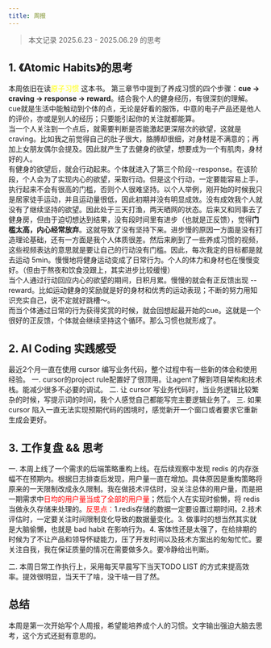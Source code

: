 ```yaml
---
title: 周报
---
```

> 本文记录 2025.6.23 - 2025.06.29 的思考

## 1. 《Atomic Habits》的思考
本周依旧在读<span style="color:yellow">原子习惯</span> 这本书。
第三章节中提到了养成习惯的四个步骤：**cue -> craving -> response -> reward**。结合我个人的健身经历，有很深刻的理解。cue就是生活中能触动到个体的点，无论是好看的服饰，中意的电子产品还是他人的评价，亦或是别人的经历；只要能引起你的关注就都能算。<br>
当一个人关注到一个点后，就需要判断是否能激起更深层次的欲望，这就是 craving。比如我之前觉得自己的肚子很大，胳膊却很细，对身材是不满意的；再加上女朋友偶尔会提及。因此就产生了去健身的欲望，想要成为一个有肌肉，身材好的人。<br>
有健身的欲望后，就会行动起来。个体就进入了第三个阶段--response。在该阶段，个人会为了实现内心的欲望，采取行动。但是这个行动，一定要能容易上手，执行起来不会有很高的门槛，否则个人很难坚持。以个人举例，刚开始的时候我只是居家徒手运动，并且运动量很低，因此初期并没有明显成效。没有成效我个人就没有了继续坚持的欲望。因此处于三天打渔，两天晒网的状态。后来又和同事去了健身房，但由于迫切想达到结果，没有段时间里有进步（也就是正反馈），觉得**门槛太高，内心经常放弃**。这就导致了没有坚持下来。进步慢的原因一方面是没有打造理论基础，还有一方面是我个人体质很差。然后来刷到了一些养成习惯的视频，这些视频表达的意思就是要让自己的行动没有门槛。因此，每次我定的目标都是就去运动 5min。慢慢地将健身运动变成了日常行为。个人的体力和身材也在慢慢变好。（但由于熬夜和饮食没跟上，其实进步比较缓慢）<br>
当个人通过行动回应内心的欲望的期间，日积月累。慢慢的就会有正反馈出现 -- reward。比如运动健身的奖励就是好的身材和优秀的运动表现；不断的努力用知识充实自己，说不定就好跳槽～。<br>
而当个体通过日常的行为获得奖赏的时候，就会回想起最开始的cue。这就是一个很好的正反馈，个体就会继续坚持这个循环。那么习惯也就形成了。<br>

## 2. AI Coding 实践感受
最近2个月一直在使用 cursor 编写业务代码，整个过程中有一些新的体会和使用经验。
一. cursor的project rule配置好了很顶用。让agent了解到项目架构和技术栈。能减少很多不必要的调试。
二. 让 cursor 写业务代码时，当业务逻辑比较繁杂的时候，写提示词的时间，我个人感觉自己都能写完主要逻辑业务了。
三. 如果 cursor 陷入一直无法实现预期代码的困境时，感觉新开一个窗口或者要求它重新生成会更好。

## 3. 工作复盘 && 思考

一. 本周上线了一个需求的后端策略重构上线。在后续观察中发现 redis 的内存涨幅不在预期内。根据日志排查后发现，用户量一直在增加。具体原因是重构策略将原来的一天限制改成永久限制。我在做技术评估时，没关注总体的用户量，而是把一期需求中<span style="color:red">日均的用户量当成了全部的用户量</span>；然后个人在实现时偷懒，将 redis 当做永久存储来处理的。<span style="color:red">反思点：</span>1.redis存储的数据一定要设置过期时间。2.技术评估时，一定要关注时间限制变化导致的数据量变化。3. 做事时的想当然其实就是大脑偷懒，也就是 bad habit 在影响行为。4. 客体性还是太强了，在给排期的时候为了不让产品和领导怀疑能力，压了开发时间以及技术方案出的匆匆忙忙。要关注自我，我在保证质量的情况在需要做多久。要冷静给出判断。

二. 本周日常工作执行上，采用每天早晨写下当天TODO LIST 的方式来提高效率。提效很明显，当天干了啥，没干啥一目了然。


## 总结

本周是第一次开始写个人周报，希望能培养成个人的习惯。文字输出强迫大脑去思考，这个方式还挺有意思的。



